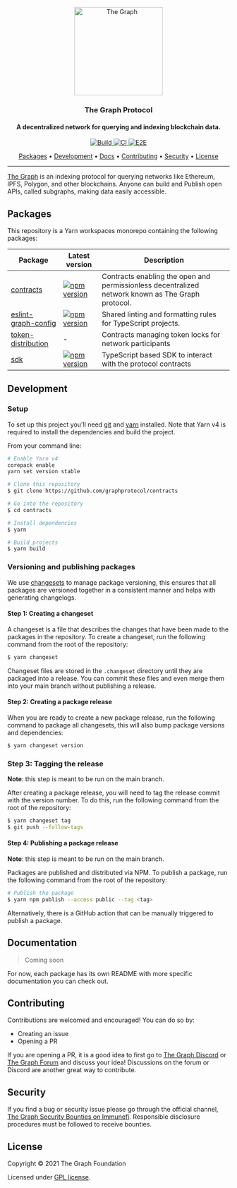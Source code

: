 <p align="center">
  <a href="https://thegraph.com/"><img src="https://storage.thegraph.com/logos/grt.png" alt="The Graph" width="200"></a> 
</p>

<h3 align="center">The Graph Protocol</h3>
<h4 align="center">A decentralized network for querying and indexing blockchain data.</h4>

<p align="center">
  <a href="https://github.com/graphprotocol/contracts/actions/workflows/build.yml">
    <img src="https://github.com/graphprotocol/contracts/actions/workflows/build.yml/badge.svg" alt="Build">
  </a>
  <a href="https://github.com/graphprotocol/contracts/actions/workflows/ci.yml">
    <img src="https://github.com/graphprotocol/contracts/actions/workflows/ci.yml/badge.svg" alt="CI">
  </a>
  <a href="https://github.com/graphprotocol/contracts/actions/workflows/e2e.yml">
    <img src="https://github.com/graphprotocol/contracts/actions/workflows/e2e.yml/badge.svg" alt="E2E">
  </a>
</p>

<p align="center">
  <a href="#packages">Packages</a> •
  <a href="#development">Development</a> •
  <a href="#documentation">Docs</a> •
  <a href="#contributing">Contributing</a> •
  <a href="#security">Security</a> •
  <a href="#license">License</a>
</p>

---

[The Graph](https://thegraph.com/) is an indexing protocol for querying networks like Ethereum, IPFS, Polygon, and other blockchains. Anyone can build and Publish open APIs, called subgraphs, making data easily accessible.

## Packages

This repository is a Yarn workspaces monorepo containing the following packages:

| Package | Latest version | Description |
| --- | --- | --- |
| [contracts](./packages/contracts) | [![npm version](https://badge.fury.io/js/@graphprotocol%2Fcontracts.svg)](https://badge.fury.io/js/@graphprotocol%2Fcontracts) | Contracts enabling the open and permissionless decentralized network known as The Graph protocol. |
| [eslint-graph-config](./packages/eslint-graph-config) | [![npm version]()]() | Shared linting and formatting rules for TypeScript projects. |
| [token-distribution](./packages/token-distribution) | - | Contracts managing token locks for network participants |
| [sdk](./packages/sdk) | [![npm version](https://badge.fury.io/js/@graphprotocol%2Fsdk.svg)](https://badge.fury.io/js/@graphprotocol%2Fsdk) | TypeScript based SDK to interact with the protocol contracts |


## Development

### Setup
To set up this project you'll need [git](https://git-scm.com) and [yarn](https://yarnpkg.com/) installed. Note that Yarn v4 is required to install the dependencies and build the project. 

From your command line:

```bash
# Enable Yarn v4
corepack enable
yarn set version stable

# Clone this repository
$ git clone https://github.com/graphprotocol/contracts

# Go into the repository
$ cd contracts

# Install dependencies
$ yarn

# Build projects
$ yarn build
```

### Versioning and publishing packages

We use [changesets](https://github.com/changesets/changesets) to manage package versioning, this ensures that all packages are versioned together in a consistent manner and helps with generating changelogs.

#### Step 1: Creating a changeset

A changeset is a file that describes the changes that have been made to the packages in the repository. To create a changeset, run the following command from the root of the repository:

```bash
$ yarn changeset
```

Changeset files are stored in the `.changeset` directory until they are packaged into a release. You can commit these files and even merge them into your main branch without publishing a release.

#### Step 2: Creating a package release

When you are ready to create a new package release, run the following command to package all changesets, this will also bump package versions and dependencies:

```bash
$ yarn changeset version
```

### Step 3: Tagging the release

__Note__: this step is meant to be run on the main branch.

After creating a package release, you will need to tag the release commit with the version number. To do this, run the following command from the root of the repository:

```bash
$ yarn changeset tag
$ git push --follow-tags
```

#### Step 4: Publishing a package release

__Note__: this step is meant to be run on the main branch.

Packages are published and distributed via NPM. To publish a package, run the following command from the root of the repository:

```bash
# Publish the package
$ yarn npm publish --access public --tag <tag>
```

Alternatively, there is a GitHub action that can be manually triggered to publish a package.

## Documentation

> Coming soon

For now, each package has its own README with more specific documentation you can check out.

## Contributing

Contributions are welcomed and encouraged! You can do so by:

- Creating an issue
- Opening a PR

If you are opening a PR, it is a good idea to first go to [The Graph Discord](https://discord.com/invite/vtvv7FP) or [The Graph Forum](https://forum.thegraph.com/) and discuss your idea! Discussions on the forum or Discord are another great way to contribute.

## Security

If you find a bug or security issue please go through the official channel, [The Graph Security Bounties on Immunefi](https://immunefi.com/bounty/thegraph/). Responsible disclosure procedures must be followed to receive bounties.

## License

Copyright &copy; 2021 The Graph Foundation

Licensed under [GPL license](LICENSE).
